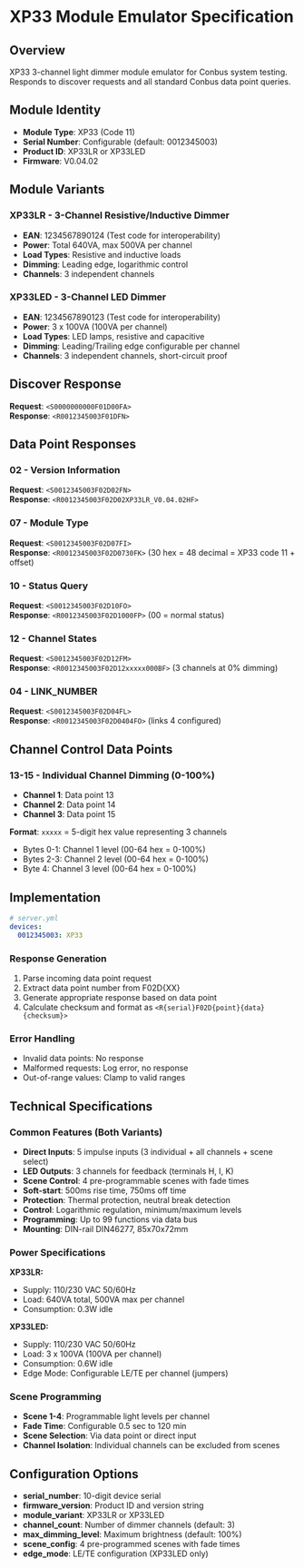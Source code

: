 # XP33 Module Emulator Specification

## Overview
XP33 3-channel light dimmer module emulator for Conbus system testing. Responds to discover requests and all standard Conbus data point queries.

## Module Identity
- **Module Type**: XP33 (Code 11)
- **Serial Number**: Configurable (default: 0012345003)
- **Product ID**: XP33LR or XP33LED
- **Firmware**: V0.04.02

## Module Variants

### XP33LR - 3-Channel Resistive/Inductive Dimmer
- **EAN**: 1234567890124 (Test code for interoperability)
- **Power**: Total 640VA, max 500VA per channel
- **Load Types**: Resistive and inductive loads
- **Dimming**: Leading edge, logarithmic control
- **Channels**: 3 independent channels

### XP33LED - 3-Channel LED Dimmer
- **EAN**: 1234567890123 (Test code for interoperability)
- **Power**: 3 x 100VA (100VA per channel)
- **Load Types**: LED lamps, resistive and capacitive
- **Dimming**: Leading/Trailing edge configurable per channel
- **Channels**: 3 independent channels, short-circuit proof

## Discover Response
**Request**: `<S0000000000F01D00FA>`  
**Response**: `<R0012345003F01DFN>`

## Data Point Responses

### 02 - Version Information
**Request**: `<S0012345003F02D02FN>`  
**Response**: `<R0012345003F02D02XP33LR_V0.04.02HF>`

### 07 - Module Type
**Request**: `<S0012345003F02D07FI>`  
**Response**: `<R0012345003F02D0730FK>` (30 hex = 48 decimal = XP33 code 11 + offset)

### 10 - Status Query
**Request**: `<S0012345003F02D10FO>`  
**Response**: `<R0012345003F02D1000FP>` (00 = normal status)

### 12 - Channel States  
**Request**: `<S0012345003F02D12FM>`  
**Response**: `<R0012345003F02D12xxxxx000BF>` (3 channels at 0% dimming)

### 04 - LINK_NUMBER
**Request**: `<S0012345003F02D04FL>`  
**Response**: `<R0012345003F02D0404FO>` (links 4 configured)

## Channel Control Data Points

### 13-15 - Individual Channel Dimming (0-100%)
- **Channel 1**: Data point 13
- **Channel 2**: Data point 14  
- **Channel 3**: Data point 15

**Format**: `xxxxx` = 5-digit hex value representing 3 channels
- Bytes 0-1: Channel 1 level (00-64 hex = 0-100%)
- Bytes 2-3: Channel 2 level (00-64 hex = 0-100%)
- Byte 4: Channel 3 level (00-64 hex = 0-100%)

## Implementation

```yaml
# server.yml
devices:
  0012345003: XP33
```

### Response Generation
1. Parse incoming data point request
2. Extract data point number from F02D{XX}
3. Generate appropriate response based on data point
4. Calculate checksum and format as `<R{serial}F02D{point}{data}{checksum}>`

### Error Handling
- Invalid data points: No response
- Malformed requests: Log error, no response
- Out-of-range values: Clamp to valid ranges

## Technical Specifications

### Common Features (Both Variants)
- **Direct Inputs**: 5 impulse inputs (3 individual + all channels + scene select)
- **LED Outputs**: 3 channels for feedback (terminals H, I, K)
- **Scene Control**: 4 pre-programmable scenes with fade times
- **Soft-start**: 500ms rise time, 750ms off time
- **Protection**: Thermal protection, neutral break detection
- **Control**: Logarithmic regulation, minimum/maximum levels
- **Programming**: Up to 99 functions via data bus
- **Mounting**: DIN-rail DIN46277, 85x70x72mm

### Power Specifications
**XP33LR:**
- Supply: 110/230 VAC 50/60Hz  
- Load: 640VA total, 500VA max per channel
- Consumption: 0.3W idle

**XP33LED:**
- Supply: 110/230 VAC 50/60Hz
- Load: 3 x 100VA (100VA per channel)
- Consumption: 0.6W idle
- Edge Mode: Configurable LE/TE per channel (jumpers)

### Scene Programming
- **Scene 1-4**: Programmable light levels per channel
- **Fade Time**: Configurable 0.5 sec to 120 min
- **Scene Selection**: Via data point or direct input
- **Channel Isolation**: Individual channels can be excluded from scenes

## Configuration Options
- **serial_number**: 10-digit device serial
- **firmware_version**: Product ID and version string  
- **module_variant**: XP33LR or XP33LED
- **channel_count**: Number of dimmer channels (default: 3)
- **max_dimming_level**: Maximum brightness (default: 100%)
- **scene_config**: 4 pre-programmed scenes with fade times
- **edge_mode**: LE/TE configuration (XP33LED only)
